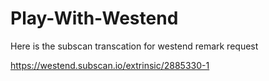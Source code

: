 # Play-With-Westend

Here is the subscan transcation for westend remark request

https://westend.subscan.io/extrinsic/2885330-1
